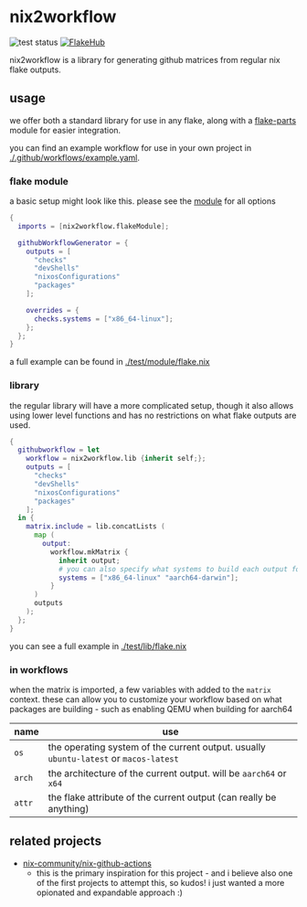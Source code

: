 # nix2workflow

![test status](https://github.com/getchoo/nix2workflow/actions/workflows/ci.yaml/badge.svg)
[![FlakeHub](https://img.shields.io/endpoint?url=https://flakehub.com/f/getchoo/nix2workflow/badge)](https://flakehub.com/flake/getchoo/nix2workflow)

nix2workflow is a library for generating github matrices from regular nix flake outputs.

## usage

we offer both a standard library for use in any flake, along with
a [flake-parts](https://flake.parts/) module for easier integration.

you can find an example workflow for use in your own project in
[./.github/workflows/example.yaml](./.github/workflows/example.yaml).

### flake module

a basic setup might look like this. please see the [module](./module.nix)
for all options

```nix
{
  imports = [nix2workflow.flakeModule];

  githubWorkflowGenerator = {
    outputs = [
      "checks"
      "devShells"
      "nixosConfigurations"
      "packages"
    ];

    overrides = {
      checks.systems = ["x86_64-linux"];
    };
  };
}
```

a full example can be found in [./test/module/flake.nix](./test/module/flake.nix)

### library

the regular library will have a more complicated setup, though
it also allows using lower level functions and has no restrictions on
what flake outputs are used.

```nix
{
  githubworkflow = let
    workflow = nix2workflow.lib {inherit self;};
    outputs = [
      "checks"
      "devShells"
      "nixosConfigurations"
      "packages"
    ];
  in {
    matrix.include = lib.concatLists (
      map (
        output:
          workflow.mkMatrix {
            inherit output;
            # you can also specify what systems to build each output for
            systems = ["x86_64-linux" "aarch64-darwin"];
          }
      )
      outputs
    );
  };
}
```

you can see a full example in [./test/lib/flake.nix](./test/lib/flake.nix)

### in workflows

when the matrix is imported, a few variables with added to the `matrix` context.
these can allow you to customize your workflow based on what packages are building -
such as enabling QEMU when building for aarch64

| name | use |
| --- | --- |
| `os` | the operating system of the current output. usually `ubuntu-latest` or `macos-latest` |
| `arch` | the architecture of the current output. will be `aarch64` or `x64` |
| `attr` | the flake attribute of the current output (can really be anything) |

## related projects
  - [nix-community/nix-github-actions](https://github.com/nix-community/nix-github-actions/)
    - this is the primary inspiration for this project - and i believe also one of the first 
    projects to attempt this, so kudos! i just wanted a more opionated and expandable approach :)
